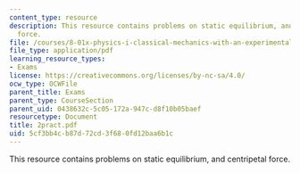 ```yaml
---
content_type: resource
description: This resource contains problems on static equilibrium, and centripetal
  force.
file: /courses/8-01x-physics-i-classical-mechanics-with-an-experimental-focus-fall-2002/5cf3bb4cb87d72cd3f680fd12baa6b1c_2pract.pdf
file_type: application/pdf
learning_resource_types:
- Exams
license: https://creativecommons.org/licenses/by-nc-sa/4.0/
ocw_type: OCWFile
parent_title: Exams
parent_type: CourseSection
parent_uid: 0438632c-5c05-172a-947c-d8f10b05baef
resourcetype: Document
title: 2pract.pdf
uid: 5cf3bb4c-b87d-72cd-3f68-0fd12baa6b1c
---
```

This resource contains problems on static equilibrium, and centripetal force.